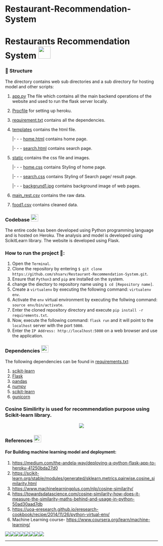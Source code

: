 # Restaurant-Recommendation-System
# Restaurants Recommendation System  <img src="https://image.flaticon.com/icons/png/512/52/52172.png" width="40px">



### 📂 Structure

The directory contains web sub directories and a sub directory for hosting model and other scripts:

1. [app.py](https://github.com/Salman-id85/Restaurant-Recommendation-System/blob/main/app.py) The file which contains all the main backend operations of the website and used to run the flask server locally.
   
2. [Procfile](https://github.com/shsarv/Restaurant-Recommendation-System/blob/main/Procfile) for setting up heroku.

3. [requirement.txt](https://github.com/shsarv/Restaurant-Recommendation-System/blob/main/requirements.txt) contains all the dependencies.

4. [templates](https://github.com/shsarv/Restaurant-Recommendation-System/blob/main/templates) contains the html file.

      |- - - [home.html](https://github.com/shsarv/Restaurant-Recommendation-System/blob/main/templates/home.html) contains home page.
      
      |- - - [search.html](https://github.com/shsarv/Restaurant-Recommendation-System/blob/main/templates/search.html) contains search page.

5. [static](https://github.com/shsarv/Restaurant-Recommendation-System/blob/main/static) contains the css file and images.

      |- - - [home.css](https://github.com/shsarv/Restaurant-Recommendation-System/blob/main/static/home.css) contains Styling of home page.
      
      |- - - [search.css](https://github.com/shsarv/Restaurant-Recommendation-System/blob/main/static/search.css) contains Styling of Search page/ result page.
      
      |- - - [backgrund1.jpg](https://github.com/shsarv/Restaurant-Recommendation-System/blob/main/static/background1.jpg) contains background image of web pages.

6. [main_rest.csv](https://github.com/shsarv/Restaurant-Recommendation-System/blob/main/main_rest.csv) contains the raw data.

7. [food1.csv](https://github.com/shsarv/Restaurant-Recommendation-System/blob/main/food1.csv) contains cleaned data.
  
### Codebase <img src="https://www.flaticon.com/svg/static/icons/svg/3565/3565585.svg" width="24px">

The entire code has been developed using Python programming language and is hosted on Heroku. The analysis and model is developed using ScikitLearn library. The website is developed using Flask. 

### How to run the project 🚀:

  1. Open the `Terminal`.
  2. Clone the repository by entering `$ git clone https://github.com/shsarv/Restaurant-Recommendation-System.git`.
  3. Ensure that `Python3` and `pip` are installed on the system.
  4. change the diectory to repository name using  `$ cd [Repository name]`.
  4. Create a `virtualenv` by executing the following command: `virtualenv env`.
  5. Activate the `env` virtual environment by executing the follwing command: `source env/bin/activate`.
  6. Enter the cloned repository directory and execute `pip install -r requirements.txt`.
  7. Now, execute the following command: `flask run` and it will point to the `localhost` server with the port `5000`.
  8. Enter the `IP Address: http://localhost:5000` on a web browser and use the application.
  
### Dependencies <img src="https://www.flaticon.com/svg/static/icons/svg/2621/2621122.svg" width="24px">

The following dependencies can be found in [requirements.txt](https://github.com/shsarv/Restaurant-Recommendation-System/blob/main/requirements.txt):

  1. [scikit-learn](https://scikit-learn.org/)
  2. [Flask](https://palletsprojects.com/p/flask/)
  3. [pandas](https://pandas.pydata.org/)
  4. [numpy](http://www.numpy.org/)
  5. [scikit-learn](https://scikit-learn.org/stable/index.html)
  6. [gunicorn](https://gunicorn.org/)
  
### Cosine Similirity is used for recommendation purpose using Scikit-learn library.


<center><img src=https://encrypted-tbn0.gstatic.com/images?q=tbn%3AANd9GcRa3ATcSqTT8I671rT7KAjWSDoAq70w6nDStA&usqp=CAU"></center>


### References <img src="https://www.flaticon.com/svg/static/icons/svg/1420/1420886.svg" width="24px">
#### For Building machine learning model and deployment:
1. https://medium.com/the-andela-way/deploying-a-python-flask-app-to-heroku-41250bda27d0
2. https://scikit-learn.org/stable/modules/generated/sklearn.metrics.pairwise.cosine_similarity.html
3. https://www.machinelearningplus.com/nlp/cosine-similarity/
4. https://towardsdatascience.com/cosine-similarity-how-does-it-measure-the-similarity-maths-behind-and-usage-in-python-50ad30aad7db
5. https://uoa-eresearch.github.io/eresearch-cookbook/recipe/2014/11/26/python-virtual-env/
6. Machine Learning course- https://www.coursera.org/learn/machine-learning/








[![](https://sourcerer.io/fame/shsarv/shsarv/Restaurant-Recommendation-System/images/0)](https://sourcerer.io/fame/shsarv/shsarv/Restaurant-Recommendation-System/links/0)[![](https://sourcerer.io/fame/shsarv/shsarv/Restaurant-Recommendation-System/images/1)](https://sourcerer.io/fame/shsarv/shsarv/Restaurant-Recommendation-System/links/1)[![](https://sourcerer.io/fame/shsarv/shsarv/Restaurant-Recommendation-System/images/2)](https://sourcerer.io/fame/shsarv/shsarv/Restaurant-Recommendation-System/links/2)[![](https://sourcerer.io/fame/shsarv/shsarv/Restaurant-Recommendation-System/images/3)](https://sourcerer.io/fame/shsarv/shsarv/Restaurant-Recommendation-System/links/3)[![](https://sourcerer.io/fame/shsarv/shsarv/Restaurant-Recommendation-System/images/4)](https://sourcerer.io/fame/shsarv/shsarv/Restaurant-Recommendation-System/links/4)[![](https://sourcerer.io/fame/shsarv/shsarv/Restaurant-Recommendation-System/images/5)](https://sourcerer.io/fame/shsarv/shsarv/Restaurant-Recommendation-System/links/5)[![](https://sourcerer.io/fame/shsarv/shsarv/Restaurant-Recommendation-System/images/6)](https://sourcerer.io/fame/shsarv/shsarv/Restaurant-Recommendation-System/links/6)[![](https://sourcerer.io/fame/shsarv/shsarv/Restaurant-Recommendation-System/images/7)](https://sourcerer.io/fame/shsarv/shsarv/Restaurant-Recommendation-System/links/7)



<hr>
